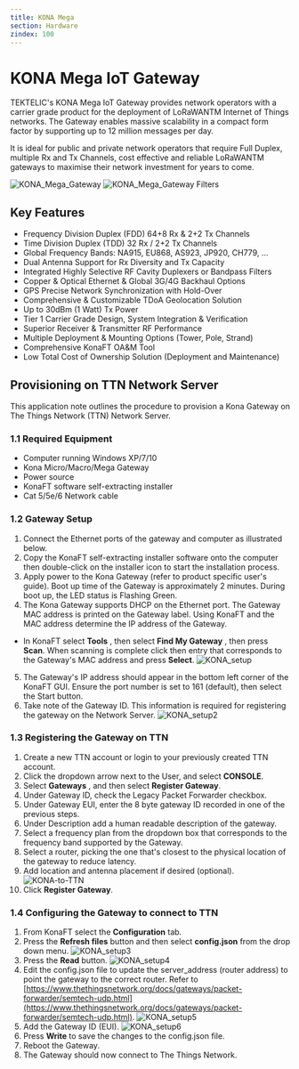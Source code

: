 ```yaml
---
title: KONA Mega
section: Hardware
zindex: 100
---
```


# KONA Mega IoT Gateway

TEKTELIC's KONA Mega IoT Gateway provides network operators with a carrier grade product for the deployment of LoRaWANTM Internet of Things networks. The Gateway enables massive scalability in a compact form factor by supporting up to 12 million messages per day.  

It is ideal for public and private network operators that require Full Duplex, multiple Rx and Tx Channels, cost effective and reliable LoRaWANTM gateways to maximise their network investment for years to come.

![KONA_Mega_Gateway](KONA_Mega_Tilt.png)
![KONA_Mega_Gateway Filters](KONA_Mega_Filters.jpg)


## Key Features

- Frequency Division Duplex (FDD) 64+8 Rx & 2+2 Tx Channels
- Time Division Duplex (TDD) 32 Rx / 2+2 Tx Channels
- Global Frequency Bands: NA915, EU868, AS923, JP920, CH779, …
- Dual Antenna Support for Rx Diversity and Tx Capacity
- Integrated Highly Selective RF Cavity Duplexers or Bandpass Filters
- Copper & Optical Ethernet & Global 3G/4G Backhaul Options
- GPS Precise Network Synchronization with Hold-Over
- Comprehensive & Customizable TDoA Geolocation Solution
- Up to 30dBm (1 Watt) Tx Power 
- Tier 1 Carrier Grade Design, System Integration & Verification
- Superior Receiver & Transmitter RF Performance
- Multiple Deployment & Mounting Options (Tower, Pole, Strand)
- Comprehensive KonaFT OA&M Tool
- Low Total Cost of Ownership Solution (Deployment and Maintenance)  


## Provisioning on TTN Network Server

This application note outlines the procedure to provision a Kona Gateway on The Things Network (TTN) Network Server.

### 1.1 Required Equipment

- Computer running Windows XP/7/10
- Kona Micro/Macro/Mega Gateway
- Power source
- KonaFT software self-extracting installer
- Cat 5/5e/6 Network cable

### 1.2 Gateway Setup

 1. Connect the Ethernet ports of the gateway and computer as illustrated below.
 2. Copy the KonaFT self-extracting installer software onto the computer then double-click on the installer icon to start the installation process.
 3. Apply power to the Kona Gateway (refer to product specific user&#39;s guide).  Boot up time of the Gateway is approximately 2 minutes. During boot up, the LED status is Flashing Green.
 4. The Kona Gateway supports DHCP on the Ethernet port. The Gateway MAC address is printed on the Gateway label. Using KonaFT and the MAC address determine the IP address of the Gateway.
 - In KonaFT select **Tools** , then select **Find My Gateway** , then press **Scan**. When scanning is complete click then entry that corresponds to the Gateway&#39;s MAC address and press **Select**.
 ![KONA_setup](Screen_1.png)
 5. The Gateway&#39;s IP address should appear in the bottom left corner of the KonaFT GUI.  Ensure the port number is set to 161 (default), then select the Start button.
 6. Take note of the Gateway ID.  This information is required for registering the gateway on the Network Server.
 ![KONA_setup2](Screen_2.png)

### 1.3 Registering the Gateway on TTN

 1. Create a new TTN account or login to your previously created TTN account.
 2. Click the dropdown arrow next to the User, and select **CONSOLE**.
 3. Select **Gateways** , and then select **Register Gateway**.
 4. Under Gateway ID, check the Legacy Packet Forwarder checkbox.
 5. Under Gateway EUI, enter the 8 byte gateway ID recorded in one of the previous steps.
 6. Under Description add a human readable description of the gateway.
 7. Select a frequency plan from the dropdown box that corresponds to the frequency band supported by the Gateway.
 8. Select a router, picking the one that&#39;s closest to the physical location of the gateway to reduce latency.
 9. Add location and antenna placement if desired (optional).
 ![KONA-to-TTN](TTN_Screen.png)
 10. Click **Register Gateway**.



### 1.4 Configuring the Gateway to connect to TTN

 1. From KonaFT select the **Configuration** tab.
 2. Press the **Refresh files** button and then select **config.json** from the drop down menu.
 ![KONA_setup3](Screen_3.png)
 3. Press the **Read** button.
 ![KONA_setup4](Screen_4.png)
 4. Edit the config.json file to update the server\_address (router address) to point the gateway to the correct router.  Refer to [https://www.thethingsnetwork.org/docs/gateways/packet-forwarder/semtech-udp.html](https://www.thethingsnetwork.org/docs/gateways/packet-forwarder/semtech-udp.html).
 ![KONA_setup5](Screen_5.png)
 5. Add the Gateway ID (EUI).
 ![KONA_setup6](Screen_6.png)
 6. Press **Write** to save the changes to the config.json file.
 7. Reboot the Gateway.
 8. The Gateway should now connect to The Things Network.
